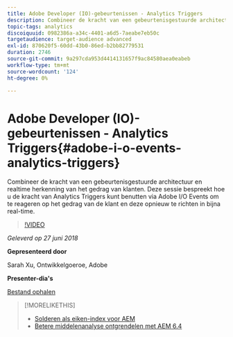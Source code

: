 ```yaml
---
title: Adobe Developer (IO)-gebeurtenissen - Analytics Triggers
description: Combineer de kracht van een gebeurtenisgestuurde architectuur en realtime herkenning van het gedrag van klanten - deze sessie bespreekt hoe u de kracht van Analytics Triggers kunt benutten via Adobe Developer (Adobe I/O) Events om te reageren op het gedrag van de klant en deze in bijna real-time opnieuw te richten.
topic-tags: analytics
discoiquuid: 0982386a-a34c-4401-a6d5-7aeabe7eb50c
targetaudience: target-audience advanced
exl-id: 870620f5-60dd-43b0-86ed-b2bb82779531
duration: 2746
source-git-commit: 9a297cda953d4414131657f9ac84580aea0eabeb
workflow-type: tm+mt
source-wordcount: '124'
ht-degree: 0%

---
```


# Adobe Developer (IO)-gebeurtenissen - Analytics Triggers{#adobe-i-o-events-analytics-triggers}

Combineer de kracht van een gebeurtenisgestuurde architectuur en realtime herkenning van het gedrag van klanten. Deze sessie bespreekt hoe u de kracht van Analytics Triggers kunt benutten via Adobe I/O Events om te reageren op het gedrag van de klant en deze opnieuw te richten in bijna real-time.

>[!VIDEO](https://video.tv.adobe.com/v/22809/?quality=9)

*Geleverd op 27 juni 2018*

**Gepresenteerd door**

Sarah Xu, Ontwikkelgoeroe, Adobe

**Presenter-dia&#39;s**

[Bestand ophalen](assets/gems+6+27+18+adobe+io+analytics+triggers.pdf)

<!--
[Get back to the Overview](https://helpx.adobe.com/experience-manager/kt/eseminars/gems/aem-index.html)
-->

>[!MORELIKETHIS]
>
>* [Solderen als eiken-index voor AEM](solr-as-an-oak-index-for-aem.md)
>* [Betere middelenanalyse ontgrendelen met AEM 6.4](https://helpx.adobe.com/experience-manager/kt/eseminars/experience-insider/exp-asset-analytics-64.html)

<!-- this link is broken: >* [Getting the most out of digital interactions with AEM and Analytics](https://helpx.adobe.com/experience-manager/kt/eseminars/ask-the-expert/aem-getting-the-most-out-of-digital-interactions-with-aem-and-analytics.html) 
-->
